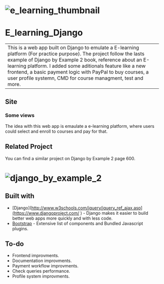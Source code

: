 # ![e_learning_thumbnail](https://github.com/davijhon/e_learning_django/assets/60607067/309aaea8-4282-4f68-a344-adfd328ecd6c)

# E_learning_Django
<table>
<tr>
<td>
  This is a web app built on Django to emulate a E-learning platform (For practice purpose). The project follow the lasts example of Django by Example 2 book, reference about an E-learning platform.
  I added some aditionals feature like a new frontend, a basic payment logic with PayPal to buy courses, a user profile systemn, CMD for course managment, test and more.
</td>
</tr>
</table>


## Site

### Some views
The idea with this web app is emaulate a e-learning platform, where users could select and enroll to courses and pay for that.

## Related Project 
You can find a similar project on Django by Example 2 page 600.

# ![django_by_example_2](https://books.google.co.ve/books/publisher/content?id=IHxeDwAAQBAJ&pg=PP1&img=1&zoom=3&hl=en&bul=1&sig=ACfU3U3QJYYLQsCzbtyuK-zg5KpMvq2O5Q&w=1280)

## Built with 

- [Django](http://www.w3schools.com/jquery/jquery_ref_ajax.asp](https://www.djangoproject.com/ ) - Django makes it easier to build better web apps more quickly and with less code.
- [Bootstrap](http://getbootstrap.com/) - Extensive list of components and  Bundled Javascript plugins.


## To-do
- Frontend improvments.
- Documentation improvments.
- Payment workflow improvments.
- Check queries performance.
- Profile system improvments.

